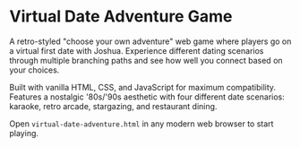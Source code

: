 # Virtual Date Adventure Game

A retro-styled "choose your own adventure" web game where players go on a virtual first date with Joshua. Experience different dating scenarios through multiple branching paths and see how well you connect based on your choices.

Built with vanilla HTML, CSS, and JavaScript for maximum compatibility. Features a nostalgic '80s/'90s aesthetic with four different date scenarios: karaoke, retro arcade, stargazing, and restaurant dining.

Open `virtual-date-adventure.html` in any modern web browser to start playing.